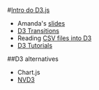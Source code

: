 #[Intro do D3.js](http://www.meetup.com/Houston-Data-Visualization-Meetup/events/226531763/) 
-  Amanda's [slides](http://pandafulmanda.github.io/d3-intro-slides/#/)
-  [D3 Transitions](https://github.com/mbostock/d3/wiki/Transitions)
-  Reading [CSV files into D3](https://github.com/mbostock/d3/wiki/CSV)
-  [D3 Tutorials](https://github.com/mbostock/d3/wiki/Tutorials)

##D3 alternatives
-  Chart.js
-  [NVD3](http://nvd3.org/)
